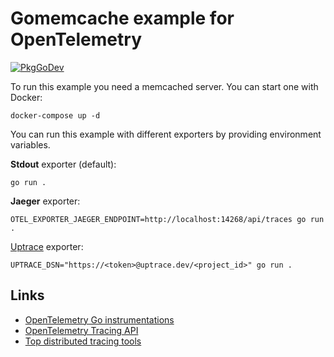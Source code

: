 # Gomemcache example for OpenTelemetry

[![PkgGoDev](https://pkg.go.dev/badge/go.opentelemetry.io/contrib/instrumentation/github.com/bradfitz/gomemcache/memcache/otelmemcache)](https://pkg.go.dev/go.opentelemetry.io/contrib/instrumentation/github.com/bradfitz/gomemcache/memcache/otelmemcache)

To run this example you need a memcached server. You can start one with Docker:

```shell
docker-compose up -d
```

You can run this example with different exporters by providing environment variables.

**Stdout** exporter (default):

```shell
go run .
```

**Jaeger** exporter:

```shell
OTEL_EXPORTER_JAEGER_ENDPOINT=http://localhost:14268/api/traces go run .
```

[Uptrace](https://github.com/middleware-labs/uptrace/) exporter:

```shell
UPTRACE_DSN="https://<token>@uptrace.dev/<project_id>" go run .
```

## Links

- [OpenTelemetry Go instrumentations](https://uptrace.dev/opentelemetry/instrumentations/?lang=go)
- [OpenTelemetry Tracing API](https://uptrace.dev/opentelemetry/go-tracing.html)
- [Top distributed tracing tools](https://uptrace.dev/get/compare/distributed-tracing-tools.html)
